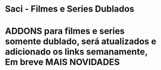 # Saci - Filmes e Series Dublados 
# ADDONS para filmes e series somente dublado, será atualizados e adicionado os links semanamente, Em breve MAIS NOVIDADES 

<!--
**Sacifilmes/sacifilmes** is a ✨ _special_ ✨ repository because its `README.md` (this file) appears on your GitHub profile.

Here are some ideas to get you started:

- 🔭 I’m currently working on ...
- 🌱 I’m currently learning ...
- 👯 I’m looking to collaborate on ...
- 🤔 I’m looking for help with ...
- 💬 Ask me about ...
- 📫 How to reach me: ...
- 😄 Pronouns: ...
- ⚡ Fun fact: ...
-->
